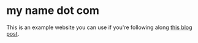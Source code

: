 # my name dot com

This is an example website you can use if you're following along [this blog post](https://blog.marenbeam.net/how-i-host-my-personal-website-with-docker-traefik-ssl-github-and-cron).
